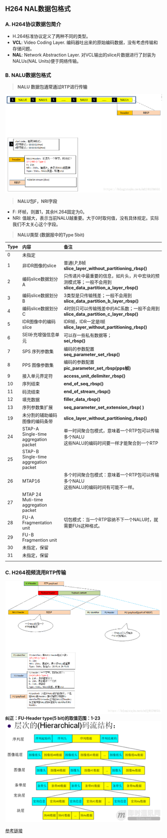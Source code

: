 ## **H264 NAL数据包格式**

### **A. H264协议数据包简介**
- H.264标准协议定义了两种不同的类型。
- **VCL**: Video Coding Layer. 编码器吐出来的原始编码数据，没有考虑传输和存储问题。
- **NAL**: Network Abstraction Layer. 对VCL输出的slice片数据进行了封装为NALUs(NAL  Units)便于网络传输。

### **B. NALU数据包格式**
> **NALU 数据包通常通过RTP进行传输**

![H264 NALU格式图](./H264NALUFormat.png)
> **NALU包F，NRI字段**

- F: 坏帧，则置1，其余H.264固定为0。
- NRI: 值越大，表示当前NALU越重要。大于0时取何值，没有具体规定。实际我们不太关心这个字段。

> **NALU类型 (数据报中的Type 5bit)**  

|**Type**|**内容**|**备注**|   
|:--|:--|:--|
|0|未指定||
|1|非IDR图像的slice|普通I,P,B帧<br>**slice_layer_without_partitioning_rbsp()**|
|2|	编码slice数据划分A|只传递片中最重要的信息，如片头，片中宏块的预测模式等；一般不会用到</br>**slice_data_partition_a_layer_rbsp()**|
|3|	编码slice数据划分B|	3类型是只传输残差；一般不会用到</br>**slice_data_partition_b_layer_rbsp()**|
|4|	编码slice数据划分C|	4时则只可以传输残差中的AC系数；一般不会用到<br>**slice_data_partition_c_layer_rbsp()**|
|5|	IDR图像中的编码slice|IDR帧，IDR一定是I帧</br>**slice_layer_without_partitioning_rbsp()**|
|6|	SEI补充增强信息单元|可以存一些私有数据等；</br>**sei_rbsp()**|
|7|SPS 序列参数集|编码的参数配置</br>**seq_parameter_set_rbsp()**|
|8|PPS 图像参数集|编码的参数配置</br>**pic_parameter_set_rbsp(pps帧)**|
|9|接入单元界定符|**access_unit_delimiter_rbsp()**|
|10|序列结束|**end_of_seq_rbsp()**|
|11|码流结束|**end_of_stream_rbsp()**|
|12|填充数据|**filler_data_rbsp()**|
|13|序列参数集扩展|**seq_parameter_set_extension_rbsp( )**|
|19|未分割的辅助编码图像的编码条带|**slice_layer_without_partitioning_rbsp()**|
|24|STAP-A</br>Single-time aggregation packet|单一时间聚合包模式，意味着一个RTP包可以传输多个NALU</br>这些NALU的编码时间要一样才能聚合到一个RTP|
|25|STAP-B</br>Single-time aggregation packet||
|26|MTAP16|多个时间聚合包模式：意味着一个RTP包可以传输多个NALU</br>这些NALU的编码时间有可能不一样。|
|27|MTAP 24</br>Muti-time aggregation packet||
|28|FU-A</br>Fragmentation unit|切包模式：当一个RTP容纳不下一个NALU时，就需要FUs这种格式。|
|29|FU-B</br>Fragmention unit||
|30|未指定，保留||
|31|未指定，保留||
||||

### **C. H264视频流用RTP传输**
![H264onRTP.png](H264onRTP.png)  
**纠正：FU-Header type(5 bit)的取值范围：1-23**
![层次的码流结构](./rtpVideoCodeLevel.png)

[参考链接](https://www.huaweicloud.com/articles79999bf7e4235d59927366e0dd1ca267.html)



     
